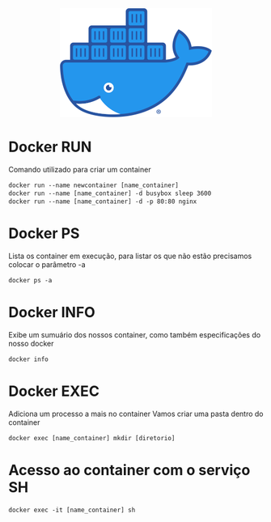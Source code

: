 
<div  style="text-align:center">
  <img  src="readme/img/logo.png">
</div>

# Docker RUN
  Comando utilizado para criar um container

```
docker run --name newcontainer [name_container]
docker run --name [name_container] -d busybox sleep 3600
docker run --name [name_container] -d -p 80:80 nginx
```

# Docker PS
Lista os container em execução, para listar os que não estão precisamos colocar o parâmetro -a
```
docker ps -a
```
# Docker INFO
Exibe um sumuário dos nossos container, como também especificações do nosso docker
```
docker info
```
# Docker EXEC
Adiciona um processo a mais no container
Vamos criar uma pasta dentro do container
```
docker exec [name_container] mkdir [diretorio]
```

# Acesso ao container com o serviço SH
```
docker exec -it [name_container] sh
```
